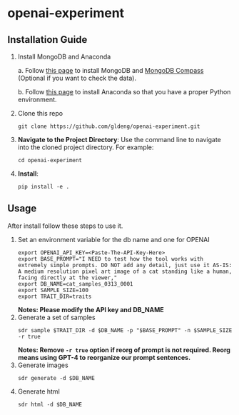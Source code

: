 # openai-experiment

## Installation Guide

1. Install MongoDB and Anaconda

   a. Follow [this page](https://www.mongodb.com/docs/manual/installation/) to install MongoDB and [MongoDB Compass](https://www.mongodb.com/try/download/compass) (Optional if you want to check the data).

   b. Follow [this page](https://docs.anaconda.com/free/anaconda/install/index.html) to install Anaconda so that you have a proper Python environment.

1. Clone this repo
   ```
   git clone https://github.com/gldeng/openai-experiment.git
   ```

1. **Navigate to the Project Directory**: Use the command line to navigate into the cloned project directory. For example:
    ```
    cd openai-experiment
    ```

2. **Install**: 
    ```
    pip install -e .
    ```

## Usage
After install follow these steps to use it.

1. Set an environment variable for the db name and one for OPENAI
    ```
    export OPENAI_API_KEY=<Paste-The-API-Key-Here>
    export BASE_PROMPT="I NEED to test how the tool works with extremely simple prompts. DO NOT add any detail, just use it AS-IS: A medium resolution pixel art image of a cat standing like a human, facing directly at the viewer,"
    export DB_NAME=cat_samples_0313_0001
    export SAMPLE_SIZE=100
    export TRAIT_DIR=traits
    ```
    **Notes: Please modify the API key and DB_NAME**
2. Generate a set of samples
    ```
    sdr sample $TRAIT_DIR -d $DB_NAME -p "$BASE_PROMPT" -n $SAMPLE_SIZE -r true
    ```
    **Notes: Remove `-r true` option if reorg of prompt is not required. Reorg means using GPT-4 to reorganize our prompt sentences.**
4. Generate images
    ```
    sdr generate -d $DB_NAME
    ```
5. Generate html
    ```
    sdr html -d $DB_NAME
    ```

